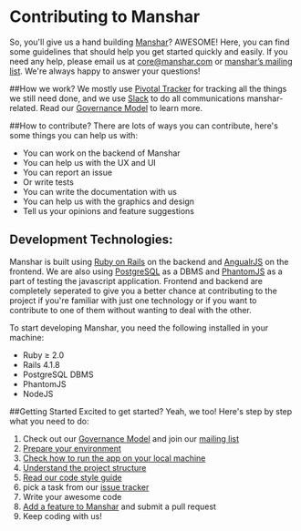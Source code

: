 # Contributing to Manshar

So, you'll give us a hand building [Manshar](http://www.manshar.com)? AWESOME! Here, you can find some guidelines that should help you get started quickly and easily. If you need any help, please email us at core@manshar.com or [manshar’s mailing list](https://groups.google.com/d/forum/manshar-core). We're always happy to answer your questions!


##How we work?
We mostly use [Pivotal Tracker](https://www.pivotaltracker.com/n/projects/985678) for tracking all the things we still need done, and we use [Slack](https://slack.com) to do all communications manshar-related. Read our [Governance Model](https://github.com/manshar/manshar/wiki/Governance-Model) to learn more.

##How to contribute?
There are lots of ways you can contribute, here's some things you can help us with:

 - You can work on the backend of Manshar
 - You can help us with the UX and UI
 - You can report an issue
 - Or write tests
 - You can write the documentation with us
 - You can help us with the graphics and design
 - Tell us your opinions and feature suggestions

## Development Technologies:
Manshar is built using [Ruby on Rails](http://rubyonrails.org/) on the backend and [AngualrJS](https://angularjs.org/) on the frontend. We are also using [PostgreSQL](http://www.postgresql.org/) as a DBMS and [PhantomJS](http://phantomjs.org/) as a part of testing the javascript application. Frontend and backend are completely seperated to give you a better chance at contributing to the project if you're familiar with just one technology or if you want to contribute to one of them without wanting to deal with the other.

To start developing Manshar, you need the following installed in your machine:

 - Ruby ≥ 2.0
 - Rails 4.1.8
 - PostgreSQL DBMS
 - PhantomJS
 - NodeJS

##Getting Started
Excited to get started? Yeah, we too! Here's step by step what you need to do:

1. Check out our [Governance Model](https://github.com/manshar/manshar/wiki/Governance-Model)  and join our [mailing list](https://groups.google.com/forum/#!forum/manshar-core)
2. [Prepare your environment](https://github.com/manshar/manshar/wiki/Preparing-The-Environment) 
3. [Check how to run the app on your local machine](https://github.com/manshar/manshar/wiki/Running-the-app) 
4. [Understand the project structure](https://github.com/manshar/manshar/wiki/Project-Code-Structure) 
5. [Read our code style guide](https://github.com/manshar/manshar/wiki/Style-Guide)
6. pick a task from our [issue tracker](https://www.pivotaltracker.com/n/projects/985678)
7. Write your awesome code
8. [Add a feature to Manshar](https://github.com/manshar/manshar/wiki/Adding-a-feature-to-Manshar) and submit a pull request
9. Keep coding with us!
